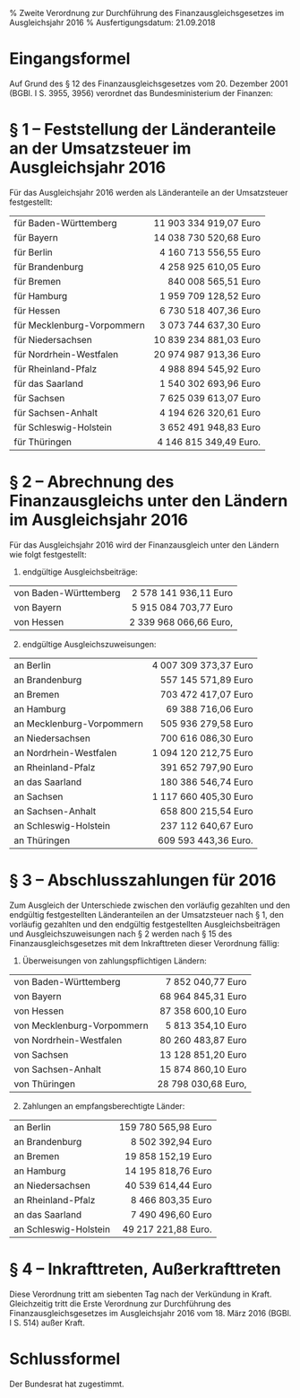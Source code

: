 % Zweite Verordnung zur Durchführung des Finanzausgleichsgesetzes im Ausgleichsjahr 2016
% Ausfertigungsdatum: 21.09.2018
 
# Eingangsformel

Auf Grund des § 12 des Finanzausgleichsgesetzes vom 20. Dezember 2001 (BGBl. I S. 3955, 3956) verordnet das Bundesministerium der Finanzen:

# § 1 – Feststellung der Länderanteile an der Umsatzsteuer im Ausgleichsjahr 2016

Für das Ausgleichsjahr 2016 werden als Länderanteile an der Umsatzsteuer festgestellt:  
  

|                            |                         |
|:---------------------------|------------------------:|
| für Baden-Württemberg      |  11 903 334 919,07 Euro |
| für Bayern                 |  14 038 730 520,68 Euro |
| für Berlin                 |   4 160 713 556,55 Euro |
| für Brandenburg            |   4 258 925 610,05 Euro |
| für Bremen                 |     840 008 565,51 Euro |
| für Hamburg                |   1 959 709 128,52 Euro |
| für Hessen                 |   6 730 518 407,36 Euro |
| für Mecklenburg-Vorpommern |   3 073 744 637,30 Euro |
| für Niedersachsen          |  10 839 234 881,03 Euro |
| für Nordrhein-Westfalen    |  20 974 987 913,36 Euro |
| für Rheinland-Pfalz        |   4 988 894 545,92 Euro |
| für das Saarland           |   1 540 302 693,96 Euro |
| für Sachsen                |   7 625 039 613,07 Euro |
| für Sachsen-Anhalt         |   4 194 626 320,61 Euro |
| für Schleswig-Holstein     |   3 652 491 948,83 Euro |
| für Thüringen              |  4 146 815 349,49 Euro. |

# § 2 – Abrechnung des Finanzausgleichs unter den Ländern im Ausgleichsjahr 2016

Für das Ausgleichsjahr 2016 wird der Finanzausgleich unter den Ländern wie folgt festgestellt:  
  

1. endgültige Ausgleichsbeiträge:  
  

|                       |                        |
|:----------------------|-----------------------:|
| von Baden-Württemberg |  2 578 141 936,11 Euro |
| von Bayern            |  5 915 084 703,77 Euro |
| von Hessen            | 2 339 968 066,66 Euro, |

  
  

2. endgültige Ausgleichszuweisungen:  
  

|                           |                        |
|:--------------------------|-----------------------:|
| an Berlin                 |  4 007 309 373,37 Euro |
| an Brandenburg            |    557 145 571,89 Euro |
| an Bremen                 |    703 472 417,07 Euro |
| an Hamburg                |     69 388 716,06 Euro |
| an Mecklenburg-Vorpommern |    505 936 279,58 Euro |
| an Niedersachsen          |    700 616 086,30 Euro |
| an Nordrhein-Westfalen    |  1 094 120 212,75 Euro |
| an Rheinland-Pfalz        |    391 652 797,90 Euro |
| an das Saarland           |    180 386 546,74 Euro |
| an Sachsen                |  1 117 660 405,30 Euro |
| an Sachsen-Anhalt         |    658 800 215,54 Euro |
| an Schleswig-Holstein     |    237 112 640,67 Euro |
| an Thüringen              |   609 593 443,36 Euro. |

# § 3 – Abschlusszahlungen für 2016

Zum Ausgleich der Unterschiede zwischen den vorläufig gezahlten und den endgültig festgestellten Länderanteilen an der Umsatzsteuer nach § 1, den vorläufig gezahlten und den endgültig festgestellten Ausgleichsbeiträgen und Ausgleichszuweisungen nach § 2 werden nach § 15 des Finanzausgleichsgesetzes mit dem Inkrafttreten dieser Verordnung fällig:  
  

1. Überweisungen von zahlungspflichtigen Ländern:  
  

|                            |                     |
|:---------------------------|--------------------:|
| von Baden-Württemberg      |   7 852 040,77 Euro |
| von Bayern                 |  68 964 845,31 Euro |
| von Hessen                 |  87 358 600,10 Euro |
| von Mecklenburg-Vorpommern |   5 813 354,10 Euro |
| von Nordrhein-Westfalen    |  80 260 483,87 Euro |
| von Sachsen                |  13 128 851,20 Euro |
| von Sachsen-Anhalt         |  15 874 860,10 Euro |
| von Thüringen              | 28 798 030,68 Euro, |

  
  

2. Zahlungen an empfangsberechtigte Länder:  
  

|                       |                      |
|:----------------------|---------------------:|
| an Berlin             |  159 780 565,98 Euro |
| an Brandenburg        |    8 502 392,94 Euro |
| an Bremen             |   19 858 152,19 Euro |
| an Hamburg            |   14 195 818,76 Euro |
| an Niedersachsen      |   40 539 614,44 Euro |
| an Rheinland-Pfalz    |    8 466 803,35 Euro |
| an das Saarland       |    7 490 496,60 Euro |
| an Schleswig-Holstein |  49 217 221,88 Euro. |

# § 4 – Inkrafttreten, Außerkrafttreten

Diese Verordnung tritt am siebenten Tag nach der Verkündung in Kraft. Gleichzeitig tritt die Erste Verordnung zur Durchführung des Finanzausgleichsgesetzes im Ausgleichsjahr 2016 vom 18. März 2016 (BGBl. I S. 514) außer Kraft.

# Schlussformel

Der Bundesrat hat zugestimmt.
